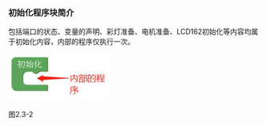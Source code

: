 ### 初始化程序块简介

包括端口的状态、变量的声明、彩灯准备、电机准备、LCD162初始化等内容均属于初始化内容，内部的程序仅执行一次。

![img](/assets/image094.jpg)

图2.3-2